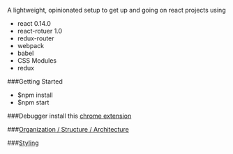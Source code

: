 A lightweight, opinionated setup to get up and going on react projects using
* react 0.14.0
* react-rotuer 1.0
* redux-router
* webpack
* babel
* CSS Modules
* redux


###Getting Started
* $npm install
* $npm start

###Debugger
install this [chrome extension](https://github.com/zalmoxisus/redux-devtools-extension)

###[Organization / Structure / Architecture](https://medium.com/@TranscendMikey/49a281bd97eb)

###[Styling](https://medium.com/@TranscendMikey/632cfa9c70d6)
